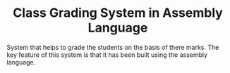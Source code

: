 <h1 style="text-align: center;">Class Grading System in Assembly Language</h1>
System that helps to grade the students on the basis of there marks. The key feature of this system is that it has been built using the assembly language.
